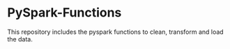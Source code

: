 # PySpark-Functions
This repository includes the pyspark functions to clean, transform and load the data.
